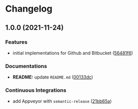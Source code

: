 # Changelog

## 1.0.0 (2021-11-24)


### Features

* initial implementations for Github and Bitbucket ([56481f6](https://github.com/extra2000/semantic-release-podman/commit/56481f6234e003a73e7d147bd62e899d89246902))


### Documentations

* **README:** update `README.md` ([00133dc](https://github.com/extra2000/semantic-release-podman/commit/00133dc8aea489e6039a1876bc19997bf3784375))


### Continuous Integrations

* add Appveyor with `semantic-release` ([21bb65a](https://github.com/extra2000/semantic-release-podman/commit/21bb65a2927842060e023ee9dac93673262aa060))
